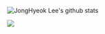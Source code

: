 ![JongHyeok Lee's github stats](https://github-readme-stats.vercel.app/api?username=JONGHYEOKLEEE&show_icons=true&theme=synthwave)


<img src="https://img.shields.io/badge/.NET-#512BD4?style=for-the-badge&logo=.NET&logoColor=white">

